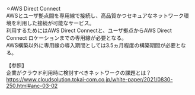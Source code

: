 ⚪︎AWS Direct Connect</br>
AWSとユーザ拠点間を専用線で接続し、高品質かつセキュアなネットワーク環境を利用した接続が可能なサービス。</br>
利用するためにはAWS Direct Connectと、ユーザ拠点からAWS Direct Connect ロケーションまでの専用線が必要となる。</br>
AWS構築以外に専用線の導入期間としては3.5ヵ月程度の構築期間が必要となる。</br>

【参照】</br>
企業がクラウド利用時に検討すべきネットワークの課題とは？</br>
https://www.cloudsolution.tokai-com.co.jp/white-paper/2021/0830-250.html#anc-03-02</br>
</br></br>
